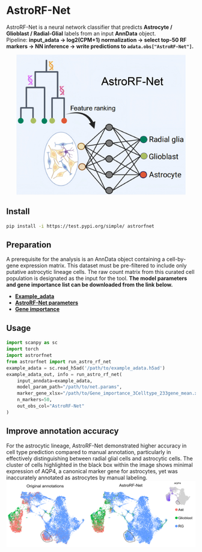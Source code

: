 # AstroRF-Net

AstroRF-Net is a neural network classifier that predicts **Astrocyte / Glioblast / Radial-Glial** labels from an input **AnnData** object.  
Pipeline: **input_adata → log2(CPM+1) normalization → select top-50 RF markers → NN inference → write predictions to `adata.obs["AstroRF-Net"]`.**
<div align="center">
  <img src="images/AstroRF-Net.png" alt="Comparison with manual annotation" width="450" />
</div>

## Install
```bash
pip install -i https://test.pypi.org/simple/ astrorfnet
```

## Preparation
A prerequisite for the analysis is an AnnData object containing a cell-by-gene expression matrix. This dataset must be pre-filtered to include only putative astrocytic lineage cells. The raw count matrix from this curated cell population is designated as the input for the tool. **The model parameters and gene importance list can be downloaded from the link below.**
- **[Example_adata](https://github.com/meiran5759-blip/AstroRF-Net/releases/latest/download/example_adata.h5ad)**
- **[AstroRF-Net parameters](https://github.com/meiran5759-blip/AstroRF-Net/releases/latest/download/net.params)**
- **[Gene importance](https://github.com/meiran5759-blip/AstroRF-Net/releases/latest/download/Gene_importance_3Celltype_233gene_mean.xlsx)**


## Usage
```python
import scanpy as sc
import torch
import astrorfnet
from astrorfnet import run_astro_rf_net
example_adata = sc.read_h5ad('/path/to/example_adata.h5ad')
example_adata_out, info = run_astro_rf_net(
    input_anndata=example_adata,
    model_param_path="/path/to/net.params",
    marker_gene_xlsx="/path/to/Gene_importance_3Celltype_233gene_mean.xlsx",
    n_markers=50,
    out_obs_col="AstroRF-Net"
)
```

## ​​Improve annotation accuracy​​
For the astrocytic lineage, AstroRF-Net demonstrated higher accuracy in cell type prediction compared to manual annotation, particularly in effectively distinguishing between radial glial cells and astrocytic cells. The cluster of cells highlighted in the black box within the image shows minimal expression of AQP4, a canonical marker gene for astrocytes, yet was inaccurately annotated as astrocytes by manual labeling.
![​​Compared with manual annotation​​](images/github_fig_01.png)





